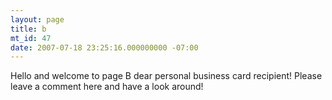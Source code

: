 ```yaml
---
layout: page
title: b
mt_id: 47
date: 2007-07-18 23:25:16.000000000 -07:00
---
```

Hello and welcome to page B dear personal business card recipient! Please leave a comment here and have a look around!

